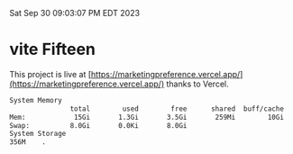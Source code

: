 Sat Sep 30 09:03:07 PM EDT 2023

# vite Fifteen


This project is live at [https://marketingpreference.vercel.app/](https://marketingpreference.vercel.app/) thanks to Vercel.

```bash
System Memory
               total        used        free      shared  buff/cache   available
Mem:            15Gi       1.3Gi       3.5Gi       259Mi        10Gi        13Gi
Swap:          8.0Gi       0.0Ki       8.0Gi
System Storage
356M	.
